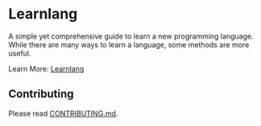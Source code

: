 # Learnlang

A simple yet comprehensive guide to learn a new programming language.
While there are many ways to learn a language, some methods are more
useful. 

Learn More: [Learnlang](#)

## Contributing

Please read [CONTRIBUTING.md](./CONTRIBUTING.md).


